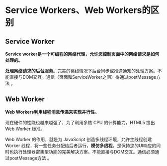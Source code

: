 # Service Workers、Web Workers的区别

## Service Worker

**Service worker是一个可编程的网络代理，允许您控制页面中的网络请求是如何处理的。** 

**处理网络请求的后台服务**。完美的离线情况下后台同步或推送通知的处理方案。不能直接与DOM交互。通信（页面和ServiceWorker之间）得通过postMessage方法 。



## Web Worker

**Web Workers利用线程消息传递来实现并行性。**

现在硬件的性能也越来越强了，为了利用多核 CPU 的计算能力，HTML5 提出 Web Worker 标准。

Web Worker 的作用，就是为 JavaScript 创造多线程环境，允许主线程创建 Worker 线程，将一些任务分配给后者运行，**模仿多线程**，是保持您的UI响应的同时也执行处理器密集型功能的完美解决方案。不能直接与DOM交互。通信必须通过postMessage方法 。

